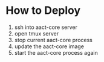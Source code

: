 # How to Deploy

1. ssh into aact-core server
2. open tmux server
3. stop current aact-core process
4. update the aact-core image
5. start the aact-core process again